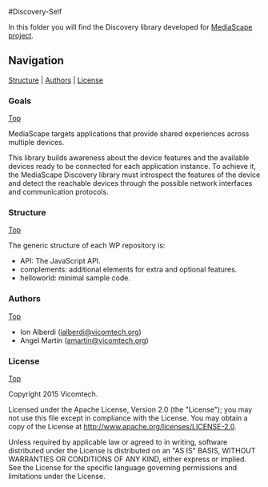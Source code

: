 #Discovery-Self

In this folder you will find the Discovery library developed for [MediaScape project](http://mediascapeproject.eu/).

## Navigation
[Structure][] | [Authors][] | [License][]

### Goals
[Top][]

MediaScape targets applications that provide shared experiences across multiple devices.

This library builds awareness about the device features and the available devices ready to be connected for each application instance. To achieve it, the MediaScape Discovery library must introspect the features of the device and detect the reachable devices through the possible network interfaces and communication protocols.

### Structure
[Top][]

The generic structure of each WP repository is:

  * API: The JavaScript API.
  * complements: additional elements for extra and optional features.
  * helloworld: minimal sample code.

### Authors
[Top][]

- Ion Alberdi (ialberdi@vicomtech.org)
- Angel Martin (amartin@vicomtech.org)

### License
[Top][]

Copyright 2015 Vicomtech.

Licensed under the Apache License, Version 2.0 (the "License"); you may not use this file except in compliance with the License. You may obtain a copy of the License at http://www.apache.org/licenses/LICENSE-2.0.

Unless required by applicable law or agreed to in writing, software distributed under the License is distributed on an "AS IS" BASIS, WITHOUT WARRANTIES OR CONDITIONS OF ANY KIND, either express or implied. See the License for the specific language governing permissions and limitations under the License.

[Top]: #navigation
[Structure]: #structure
[Authors]: #authors
[License]: #license
